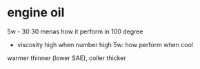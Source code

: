 # engine oil
5w - 30
30 menas  how it perform in 100 degree
- viscosity high when number high
5w: how perform when cool

warmer thinner (lower SAE), coller thicker






